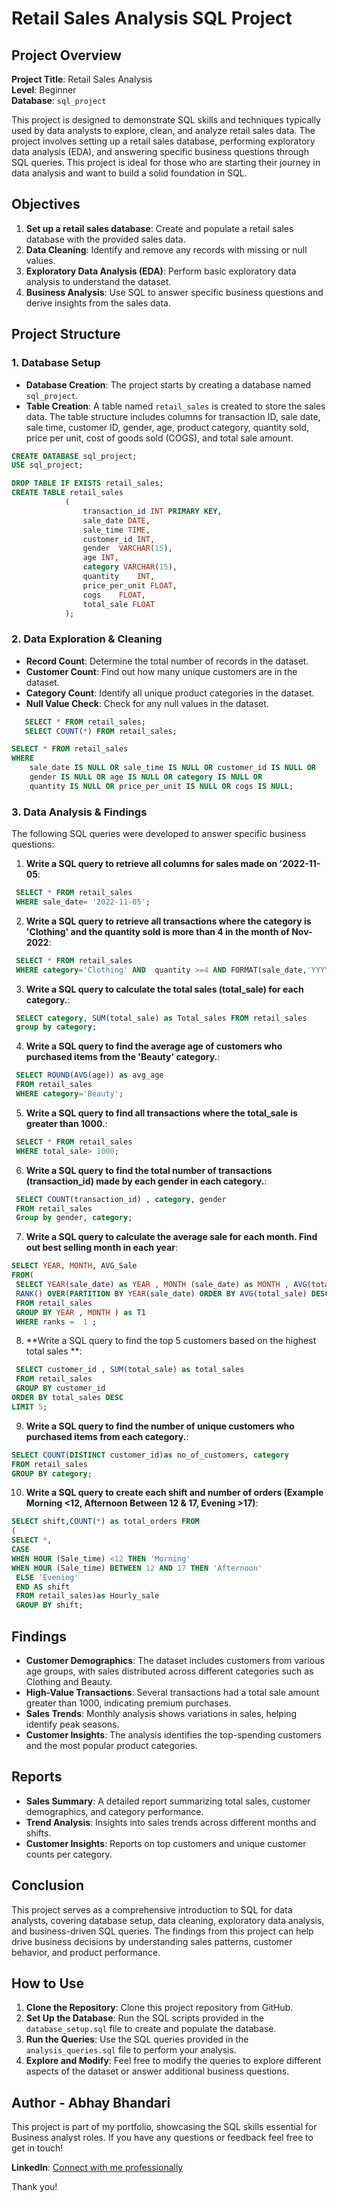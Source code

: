 # Retail Sales Analysis SQL Project

## Project Overview

**Project Title**: Retail Sales Analysis  
**Level**: Beginner  
**Database**: `sql_project`

This project is designed to demonstrate SQL skills and techniques typically used by data analysts to explore, clean, and analyze retail sales data. The project involves setting up a retail sales database, performing exploratory data analysis (EDA), and answering specific business questions through SQL queries. This project is ideal for those who are starting their journey in data analysis and want to build a solid foundation in SQL.

## Objectives

1. **Set up a retail sales database**: Create and populate a retail sales database with the provided sales data.
2. **Data Cleaning**: Identify and remove any records with missing or null values.
3. **Exploratory Data Analysis (EDA)**: Perform basic exploratory data analysis to understand the dataset.
4. **Business Analysis**: Use SQL to answer specific business questions and derive insights from the sales data.

## Project Structure

### 1. Database Setup

- **Database Creation**: The project starts by creating a database named `sql_project`.
- **Table Creation**: A table named `retail_sales` is created to store the sales data. The table structure includes columns for transaction ID, sale date, sale time, customer ID, gender, age, product category, quantity sold, price per unit, cost of goods sold (COGS), and total sale amount.

```sql
CREATE DATABASE sql_project;
USE sql_project;

DROP TABLE IF EXISTS retail_sales;
CREATE TABLE retail_sales
            (
                transaction_id INT PRIMARY KEY,	
                sale_date DATE,	 
                sale_time TIME,	
                customer_id	INT,
                gender	VARCHAR(15),
                age	INT,
                category VARCHAR(15),	
                quantity	INT,
                price_per_unit FLOAT,	
                cogs	FLOAT,
                total_sale FLOAT
            );
```

### 2. Data Exploration & Cleaning

- **Record Count**: Determine the total number of records in the dataset.
- **Customer Count**: Find out how many unique customers are in the dataset.
- **Category Count**: Identify all unique product categories in the dataset.
- **Null Value Check**: Check for any null values in the dataset.

```sql
   SELECT * FROM retail_sales;
   SELECT COUNT(*) FROM retail_sales;

SELECT * FROM retail_sales
WHERE 
    sale_date IS NULL OR sale_time IS NULL OR customer_id IS NULL OR 
    gender IS NULL OR age IS NULL OR category IS NULL OR 
    quantity IS NULL OR price_per_unit IS NULL OR cogs IS NULL;

```

### 3. Data Analysis & Findings

The following SQL queries were developed to answer specific business questions:

1. **Write a SQL query to retrieve all columns for sales made on '2022-11-05**:
```sql
 SELECT * FROM retail_sales
 WHERE sale_date= '2022-11-05';
```

2. **Write a SQL query to retrieve all transactions where the category is 'Clothing' and the quantity sold is more than 4 in the month of Nov-2022**:
```sql
 SELECT * FROM retail_sales
 WHERE category='Clothing' AND  quantity >=4 AND FORMAT(sale_date,'YYYY-MM') = '2022-11' ;
```

3. **Write a SQL query to calculate the total sales (total_sale) for each category.**:
```sql
 SELECT category, SUM(total_sale) as Total_sales FROM retail_sales 
 group by category;
```

4. **Write a SQL query to find the average age of customers who purchased items from the 'Beauty' category.**:
```sql
 SELECT ROUND(AVG(age)) as avg_age
 FROM retail_sales
 WHERE category='Beauty';
```

5. **Write a SQL query to find all transactions where the total_sale is greater than 1000.**:
```sql
 SELECT * FROM retail_sales
 WHERE total_sale> 1000;
```

6. **Write a SQL query to find the total number of transactions (transaction_id) made by each gender in each category.**:
```sql
 SELECT COUNT(transaction_id) , category, gender
 FROM retail_sales
 Group by gender, category;
```

7. **Write a SQL query to calculate the average sale for each month. Find out best selling month in each year**:
```sql
SELECT YEAR, MONTH, AVG_Sale
FROM(
 SELECT YEAR(sale_date) as YEAR , MONTH (sale_date) as MONTH , AVG(total_sale) as AVG_Sale,
 RANK() OVER(PARTITION BY YEAR(sale_date) ORDER BY AVG(total_sale) DESC) as ranks 
 FROM retail_sales
 GROUP BY YEAR , MONTH ) as T1
 WHERE ranks =  1 ;
```

8. **Write a SQL query to find the top 5 customers based on the highest total sales **:
```sql
 SELECT customer_id , SUM(total_sale) as total_sales
 FROM retail_sales
 GROUP BY customer_id
ORDER BY total_sales DESC
LIMIT 5;
```

9. **Write a SQL query to find the number of unique customers who purchased items from each category.**:
```sql
SELECT COUNT(DISTINCT customer_id)as no_of_customers, category
FROM retail_sales
GROUP BY category;
```

10. **Write a SQL query to create each shift and number of orders (Example Morning <12, Afternoon Between 12 & 17, Evening >17)**:
```sql
SELECT shift,COUNT(*) as total_orders FROM 
(
SELECT *,
CASE 
WHEN HOUR (Sale_time) <12 THEN 'Morning'
WHEN HOUR (Sale_time) BETWEEN 12 AND 17 THEN 'Afternoon'
 ELSE 'Evening'
 END AS shift 
 FROM retail_sales)as Hourly_sale
 GROUP BY shift;
```

## Findings

- **Customer Demographics**: The dataset includes customers from various age groups, with sales distributed across different categories such as Clothing and Beauty.
- **High-Value Transactions**: Several transactions had a total sale amount greater than 1000, indicating premium purchases.
- **Sales Trends**: Monthly analysis shows variations in sales, helping identify peak seasons.
- **Customer Insights**: The analysis identifies the top-spending customers and the most popular product categories.

## Reports

- **Sales Summary**: A detailed report summarizing total sales, customer demographics, and category performance.
- **Trend Analysis**: Insights into sales trends across different months and shifts.
- **Customer Insights**: Reports on top customers and unique customer counts per category.

## Conclusion

This project serves as a comprehensive introduction to SQL for data analysts, covering database setup, data cleaning, exploratory data analysis, and business-driven SQL queries. The findings from this project can help drive business decisions by understanding sales patterns, customer behavior, and product performance.

## How to Use

1. **Clone the Repository**: Clone this project repository from GitHub.
2. **Set Up the Database**: Run the SQL scripts provided in the `database_setup.sql` file to create and populate the database.
3. **Run the Queries**: Use the SQL queries provided in the `analysis_queries.sql` file to perform your analysis.
4. **Explore and Modify**: Feel free to modify the queries to explore different aspects of the dataset or answer additional business questions.

## Author - Abhay Bhandari

This project is part of my portfolio, showcasing the SQL skills essential for Business analyst roles. If you have any questions or feedback feel free to get in touch!

 **LinkedIn**: [Connect with me professionally](https://www.linkedin.com/in/abhay-bhandari-a92b73231/)

Thank you!
